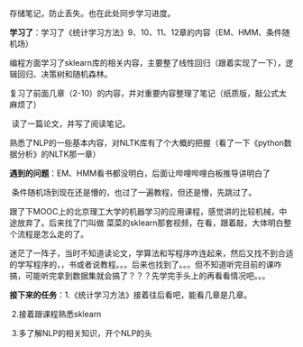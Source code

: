 存储笔记，防止丢失。也在此处同步学习进度。



**学习了**：学习了《统计学习方法》9、10、11、12章的内容（EM、HMM、条件随机场）

​				编程方面学习了sklearn库的相关内容，主要整了线性回归（跟着实现了一下），逻辑回归、决策树和随机森林。

​				复习了前面几章（2-10）的内容，并对重要内容整理了笔记（纸质版，敲公式太麻烦了）

​		       读了一篇论文，并写了阅读笔记。

​				熟悉了NLP的一些基本内容，对NLTK库有了个大概的把握（看了一下《python数据分析》的NLTK那一章）

**遇到的问题**：EM、HMM看书都没明白，后面让哔哩哔哩白板推导讲明白了

​				条件随机场到现在还是懵的，也过了一遍教程，但还是懵，先跳过了。

​                跟了下MOOC上的北京理工大学的机器学习的应用课程，感觉讲的比较机械，中途放弃了。后来找了门叫做 菜菜的sklearn那套视频，在看，跟着敲，大体明白整个流程是怎么走的了。

​				迷茫了一阵子，当时不知道读论文，学算法和写程序咋连起来，然后又找不到合适的学写程序的，，书或者说教程。。。后来也找到了。。。但不知道听完目前的课咋搞，可能听完拿到数据集就会搞了？？？先学完手头上的再看看情况吧。。。

**接下来的任务**：1.《统计学习方法》接着往后看吧，能看几章是几章。

​	2.接着跟课程熟悉sklearn

​	3.多了解NLP的相关知识，开个NLP的头